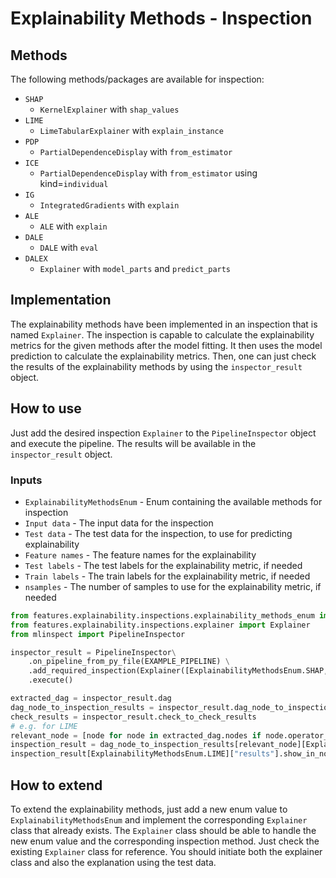 Explainability Methods - Inspection
==============================================

## Methods
The following methods/packages are available for inspection:
- `SHAP`
  - `KernelExplainer` with `shap_values`
- `LIME`
  - `LimeTabularExplainer` with `explain_instance`
- `PDP`
  - `PartialDependenceDisplay` with `from_estimator`
- `ICE`
  - `PartialDependenceDisplay` with `from_estimator` using kind=`individual`
- `IG`
  - `IntegratedGradients` with `explain`
- `ALE`
  - `ALE` with `explain`
- `DALE`
  - `DALE` with `eval`
- `DALEX`
  - `Explainer` with `model_parts` and `predict_parts`

## Implementation
The explainability methods have been implemented in an inspection that is named `Explainer`. The inspection is capable to calculate the explainability metrics for the given methods after the model fitting. It then uses the model prediction to calculate the explainability metrics. Then, one can just check the results of the explainability methods by using the `inspector_result` object. 

## How to use
Just add the desired inspection `Explainer` to the `PipelineInspector` object and execute the pipeline. The results will be available in the `inspector_result` object.

### Inputs
- `ExplainabilityMethodsEnum` - Enum containing the available methods for inspection
- `Input data` - The input data for the inspection
- `Test data` - The test data for the inspection, to use for predicting explainability
- `Feature names` - The feature names for the explainability
- `Test labels` - The test labels for the explainability metric, if needed
- `Train labels` - The train labels for the explainability metric, if needed
- `nsamples` - The number of samples to use for the explainability metric, if needed

```python
from features.explainability.inspections.explainability_methods_enum import ExplainabilityMethodsEnum
from features.explainability.inspections.explainer import Explainer
from mlinspect import PipelineInspector

inspector_result = PipelineInspector\
    .on_pipeline_from_py_file(EXAMPLE_PIPELINE) \
    .add_required_inspection(Explainer([ExplainabilityMethodsEnum.SHAP, ExplainabilityMethodsEnum.LIME, ExplainabilityMethodsEnum.PDP, ExplainabilityMethodsEnum.ICE, ExplainabilityMethodsEnum.INTEGRATED_GRADIENTS, ExplainabilityMethodsEnum.ALE, ExplainabilityMethodsEnum.DALE, ExplainabilityMethodsEnum.DALEX], X_t_train.view(np.ndarray), X_t_test.view(np.ndarray), featurisation.get_feature_names_out(), y_test, y_train)) \
    .execute()

extracted_dag = inspector_result.dag
dag_node_to_inspection_results = inspector_result.dag_node_to_inspection_results
check_results = inspector_result.check_to_check_results
# e.g. for LIME
relevant_node = [node for node in extracted_dag.nodes if node.operator_info.operator in {OperatorType.ESTIMATOR,}][0]
inspection_result = dag_node_to_inspection_results[relevant_node][Explainer([ExplainabilityMethodsEnum.LIME,], X_t_train.view(np.ndarray), X_t_test.view(np.ndarray), featurisation.get_feature_names_out(),y_test, y_train)]
inspection_result[ExplainabilityMethodsEnum.LIME]["results"].show_in_notebook()
```

## How to extend
To extend the explainability methods, just add a new enum value to `ExplainabilityMethodsEnum` and implement the corresponding `Explainer` class that already exists. The `Explainer` class should be able to handle the new enum value and the corresponding inspection method. Just check the existing `Explainer` class for reference.
You should initiate both the explainer class and also the explanation using the test data.

